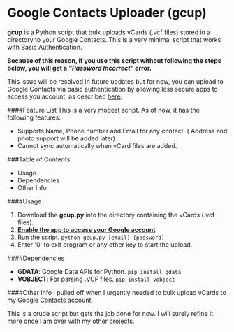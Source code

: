 Google Contacts Uploader (gcup)
====

**gcup** is a Python script that bulk uploads vCards (.vcf files) stored in a directory to your Google Contacts.
This is a very minimal script that works with Basic Authentication.

**Because of this reason, if you use this script without following the steps below, you will get a *"Password Incorrect"* error.**

This issue will be resolved in future updates but for now, you can upload to Google Contacts via basic authentication by allowing less secure apps to access you account, as described [here](https://support.google.com/accounts/answer/6010255?hl=en).

####Feature List
This is a very modest script. As of now, it has the following features:
- Supports Name, Phone number and Email for any contact. ( Address and photo support will be added later)
- Cannot sync automatically when vCard files are added.

###Table of Contents
- Usage
- Dependencies
- Other Info


####Usage
1. Download the **gcup.py** into the directory containing the vCards (.vcf files).
2. **[Enable the app to access your Google account](https://support.google.com/accounts/answer/6010255?hl=en)** 
3. Run the script. ```python gcup.py [email] [password]```
4. Enter '0' to exit program or any other key to start the upload.

####Dependencies
- **GDATA**: Google Data APIs for Python. `pip install gdata`
- **VOBJECT**: For parsing .VCF files. `pip install vobject`

####Other Info
I pulled off when I urgently needed to bulk upload vCards to my Google Contacts account.

This is a crude script but gets the job done for now. I will surely refine it more once I am over with my other projects.

